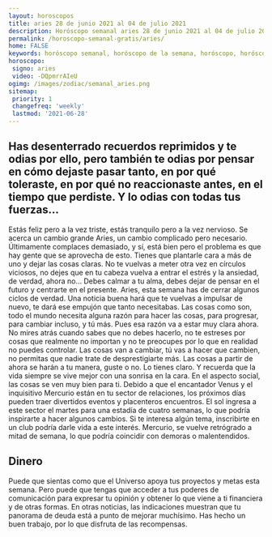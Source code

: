 ```yaml
---
layout: horoscopos
title: aries 28 de junio 2021 al 04 de julio 2021 
description: Horóscopo semanal aries 28 de junio 2021 al 04 de julio 2021. Has desenterrado recuerdos reprimidos y te odias por ello, pero también te odias por pensar en cómo dejaste pasar tanto, en por qué toleraste, en por qué no reaccionaste antes, en el tiempo que perdiste. Y lo odias con todas tus fuerzas…
permalink: /horoscopo-semanal-gratis/aries/
home: FALSE
keywords: horóscopo semanal, horóscopo de la semana, horóscopo, horóscopo gratis,horóscopos, horóscopo esperanza gracia, horoscopos aries la semana, horóscopos gratis, Tarot, Astrologia, Zodíaco, aries, horoscopo gratis, semanal
horoscopo:
 signo: aries
 video: -DQpmrrAIeU
ogimg: /images/zodiac/semanal_aries.png
sitemap:
 priority: 1
 changefreq: 'weekly'
 lastmod: '2021-06-28'
---
```




## Has desenterrado recuerdos reprimidos y te odias por ello, pero también te odias por pensar en cómo dejaste pasar tanto, en por qué toleraste, en por qué no reaccionaste antes, en el tiempo que perdiste. Y lo odias con todas tus fuerzas…

Estás feliz pero a la vez triste, estás tranquilo pero a la vez nervioso. Se acerca un cambio grande Aries, un cambio complicado pero necesario. Últimamente complaces demasiado, y sí, está bien pero el problema es que hay gente que se aprovecha de esto. Tienes que plantarle cara a más de uno y dejar las cosas claras. No te vuelvas a meter otra vez en círculos viciosos, no dejes que en tu cabeza vuelva a entrar el estrés y la ansiedad, de verdad, ahora no… Debes calmar a tu alma, debes dejar de pensar en el futuro y centrarte en el presente. Aries, esta semana has de cerrar algunos ciclos de verdad. Una noticia buena hará que te vuelvas a impulsar de nuevo, te dará ese empujón que tanto necesitabas. Las cosas como son, todo el mundo necesita alguna razón para hacer las cosas, para progresar, para cambiar incluso, y tú más. Pues esa razón va a estar muy clara ahora. No mires atrás cuando sabes que no debes hacerlo, no te estreses por cosas que realmente no importan y no te preocupes por lo que en realidad no puedes controlar. Las cosas van a cambiar, tú vas a hacer que cambien, no permitas que nadie trate de desprestigiarte más. Las cosas a partir de ahora se harán a tu manera, guste o no. Lo tienes claro. Y recuerda que la vida siempre se vive mejor con una sonrisa en la cara.
En el aspecto social, las cosas se ven muy bien para ti. Debido a que el encantador Venus y el inquisitivo Mercurio están en tu sector de relaciones, los próximos días pueden traer divertidos eventos y placenteros encuentros. El sol ingresa a este sector el martes para una estadía de cuatro semanas, lo que podría inspirarte a hacer algunos cambios. Si te interesa algún tema, inscribirte en un club podría darle vida a este interés. Mercurio, se vuelve retrógrado a mitad de semana, lo que podría coincidir con demoras o malentendidos.

## Dinero

Puede que sientas  como que el Universo apoya tus proyectos y metas esta semana. Pero puede que tengas que acceder a tus poderes de comunicación para expresar tu opinión y obtener lo que viene a ti financiera y de otras formas. En otras noticias, las indicaciones muestran que tu panorama de deuda está a punto de mejorar muchísimo. Has hecho un buen trabajo, por lo que disfruta de las recompensas.